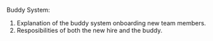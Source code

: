 Buddy System:
1. Explanation of the buddy system onboarding new team members.
2. Resposibilities of both the new hire and the buddy.

